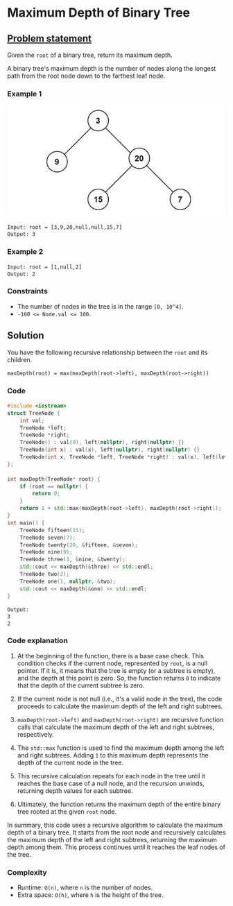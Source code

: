 # Maximum Depth of Binary Tree

## [Problem statement](https://leetcode.com/problems/maximum-depth-of-binary-tree/)

Given the `root` of a binary tree, return its maximum depth.

A binary tree's maximum depth is the number of nodes along the longest path from the root node down to the farthest leaf node.

### Example 1
![Example 1](104_Maximum_Depth_of_Binary_Tree.jpg)
```text
Input: root = [3,9,20,null,null,15,7]
Output: 3
```
### Example 2
```text
Input: root = [1,null,2]
Output: 2
``` 

### Constraints

* The number of nodes in the tree is in the range `[0, 10^4]`.
* `-100 <= Node.val <= 100`.

## Solution
You have the following recursive relationship between the `root` and its children.

```text
maxDepth(root) = max(maxDepth(root->left), maxDepth(root->right))
```

### Code

```cpp
#include <iostream>
struct TreeNode {
    int val;
    TreeNode *left;
    TreeNode *right;
    TreeNode() : val(0), left(nullptr), right(nullptr) {}
    TreeNode(int x) : val(x), left(nullptr), right(nullptr) {}
    TreeNode(int x, TreeNode *left, TreeNode *right) : val(x), left(left), right(right) {}
};

int maxDepth(TreeNode* root) {
    if (root == nullptr) {
        return 0;
    }
    return 1 + std::max(maxDepth(root->left), maxDepth(root->right));
}
int main() {
    TreeNode fifteen(15);
    TreeNode seven(7);
    TreeNode twenty(20, &fifteen, &seven);
    TreeNode nine(9);
    TreeNode three(3, &nine, &twenty);
    std::cout << maxDepth(&three) << std::endl;
    TreeNode two(2);
    TreeNode one(1, nullptr, &two);
    std::cout << maxDepth(&one) << std::endl;
}
```
```text
Output:
3
2
```

### Code explanation

1. At the beginning of the function, there is a base case check. This condition checks if the current node, represented by `root`, is a null pointer. If it is, it means that the tree is empty (or a subtree is empty), and the depth at this point is zero. So, the function returns `0` to indicate that the depth of the current subtree is zero.

2. If the current node is not null (i.e., it's a valid node in the tree), the code proceeds to calculate the maximum depth of the left and right subtrees.

3. `maxDepth(root->left)` and `maxDepth(root->right)` are recursive function calls that calculate the maximum depth of the left and right subtrees, respectively.

4. The `std::max` function is used to find the maximum depth among the left and right subtrees. Adding `1` to this maximum depth represents the depth of the current node in the tree.

5. This recursive calculation repeats for each node in the tree until it reaches the base case of a null node, and the recursion unwinds, returning depth values for each subtree.

6. Ultimately, the function returns the maximum depth of the entire binary tree rooted at the given `root` node.

In summary, this code uses a recursive algorithm to calculate the maximum depth of a binary tree. It starts from the root node and recursively calculates the maximum depth of the left and right subtrees, returning the maximum depth among them. This process continues until it reaches the leaf nodes of the tree. 

### Complexity
* Runtime: `O(n)`, where `n` is the number of nodes.
* Extra space: `O(h)`, where `h` is the height of the tree.


